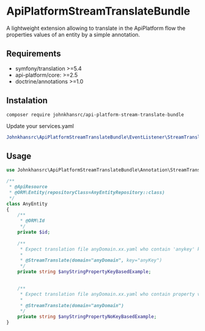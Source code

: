 # ApiPlatformStreamTranslateBundle
A lightweight extension allowing to translate in the ApiPlatform flow the properties values of an entity by a simple annotation.

## Requirements
- symfony/translation >=5.4
- api-platform/core: >=2.5
- doctrine/annotations >=1.0

## Instalation
```
composer require johnkhansrc/api-platform-stream-translate-bundle
```
Update your services.yaml
```yaml
Johnkhansrc\ApiPlatformStreamTranslateBundle\EventListener\StreamTranslateAnnotationListener: ~
```

## Usage
```php
use Johnkhansrc\ApiPlatformStreamTranslateBundle\Annotation\StreamTranslate;

/**
 * @ApiResource
 * @ORM\Entity(repositoryClass=AnyEntityRepository::class)
 */
class AnyEntity
{
    /**
     * @ORM\Id
     */
    private $id;
    
    /**
     * Expect translation file anyDomain.xx.yaml who contain 'anykey' key
     *
     * @StreamTranslate(domain="anyDomain", key="anyKey")
     */
    private string $anyStringPropertyKeyBasedExample;
    

    /**
     * Expect translation file anyDomain.xx.yaml who contain property value as key
     *
     * @StreamTranslate(domain="anyDomain")
     */
    private string $anyStringPropertyNoKeyBasedExample;
}
```
